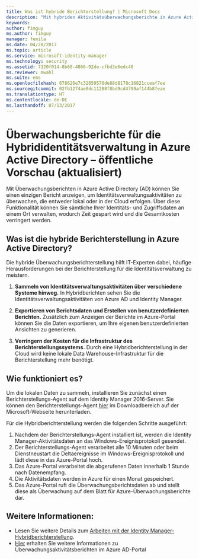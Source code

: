 ```yaml
---
title: Was ist hybride Berichterstellung? | Microsoft Docs
description: "Mit hybriden Aktivitätsüberwachungsberichte in Azure Active Directory können Sie sowohl lokale als auch überwachte Ereignisse der Cloud anzeigen."
keywords: 
author: fimguy
ms.author: fimguy
manager: femila
ms.date: 04/28/2017
ms.topic: article
ms.service: microsoft-identity-manager
ms.technology: security
ms.assetid: 7320f014-8b60-4866-92de-cfbd3e6edc48
ms.reviewer: mwahl
ms.suite: ems
ms.openlocfilehash: 678626e7c32659570de88d8178c16821cceaf7ee
ms.sourcegitcommit: 02fb1274ae0dc11288f8bd9cd4799af144b8feae
ms.translationtype: HT
ms.contentlocale: de-DE
ms.lasthandoff: 07/13/2017
---
```

# Überwachungsberichte für die Hybrididentitätsverwaltung in Azure Active Directory – öffentliche Vorschau (aktualisiert)
<a id="hybrid-identity-management-audit-reports-in-azure-active-directory---public-previewrefresh" class="xliff"></a>
Mit Überwachungsberichten in Azure Active Directory (AD) können Sie einen einzigen Bericht anzeigen, um Identitätsverwaltungsaktivitäten zu überwachen, die entweder lokal oder in der Cloud erfolgen. Über diese Funktionalität können Sie sämtliche Ihrer Identitäts- und Zugriffsdaten an einem Ort verwalten, wodurch Zeit gespart wird und die Gesamtkosten verringert werden.

## Was ist die hybride Berichterstellung in Azure Active Directory?
<a id="what-is-azure-active-directory-hybrid-reporting" class="xliff"></a>
Die hybride Überwachungsberichterstellung hilft IT-Experten dabei, häufige Herausforderungen bei der Berichterstellung für die Identitätsverwaltung zu meistern.

1. **Sammeln von Identitätsverwaltungsaktivitäten über verschiedene Systeme hinweg.** In Hybridberichten sehen Sie die Identitätsverwaltungsaktivitäten von Azure AD und Identity Manager.

2. **Exportieren von Berichtsdaten und Erstellen von benutzerdefinierten Berichten.** Zusätzlich zum Anzeigen der Berichte im Azure-Portal können Sie die Daten exportieren, um Ihre eigenen benutzerdefinierten Ansichten zu generieren.

3. **Verringern der Kosten für die Infrastruktur des Berichterstellungssystems.** Durch eine Hybridberichterstellung in der Cloud wird keine lokale Data Warehouse-Infrastruktur für die Berichterstellung mehr benötigt.

## Wie funktioniert es?
<a id="how-does-it-work" class="xliff"></a>

Um die lokalen Daten zu sammeln, installieren Sie zunächst einen Berichterstellungs-Agent auf dem Identity Manager 2016-Server. Sie können den Berichterstellungs-Agent [hier](https://www.microsoft.com/en-us/download/details.aspx?id=55112) im Downloadbereich auf der Microsoft-Webseite herunterladen.

Für die Hybridberichterstellung werden die folgenden Schritte ausgeführt:
1. Nachdem der Berichterstellungs-Agent installiert ist, werden die Identity Manager-Aktivitätsdaten an das Windows-Ereignisprotokoll gesendet.
2. Der Berichterstellungs-Agent verarbeitet alle 10 Minuten oder beim Dienstneustart die Deltaereignisse im Windows-Ereignisprotokoll und lädt diese in das Azure-Portal hoch.
3. Das Azure-Portal verarbeitet die abgerufenen Daten innerhalb 1 Stunde nach Datenempfang.
4. Die Aktivitätsdaten werden in Azure für einen Monat gespeichert.
5. Das Azure-Portal ruft die Überwachungsberichtsdaten ab und stellt diese als Überwachung auf dem Blatt für Azure-Überwachungsberichte dar.

## Weitere Informationen:
<a id="see-also" class="xliff"></a>
- Lesen Sie weitere Details zum [Arbeiten mit der Identity Manager-Hybridberichterstellung](working-with-identity-manager-hybrid-reporting.md).
- [Hier](https://docs.microsoft.com/en-us/azure/active-directory/active-directory-reporting-activity-audit-logs) erhalten Sie weitere Informationen zu Überwachungsaktivitätsberichten im Azure AD-Portal
